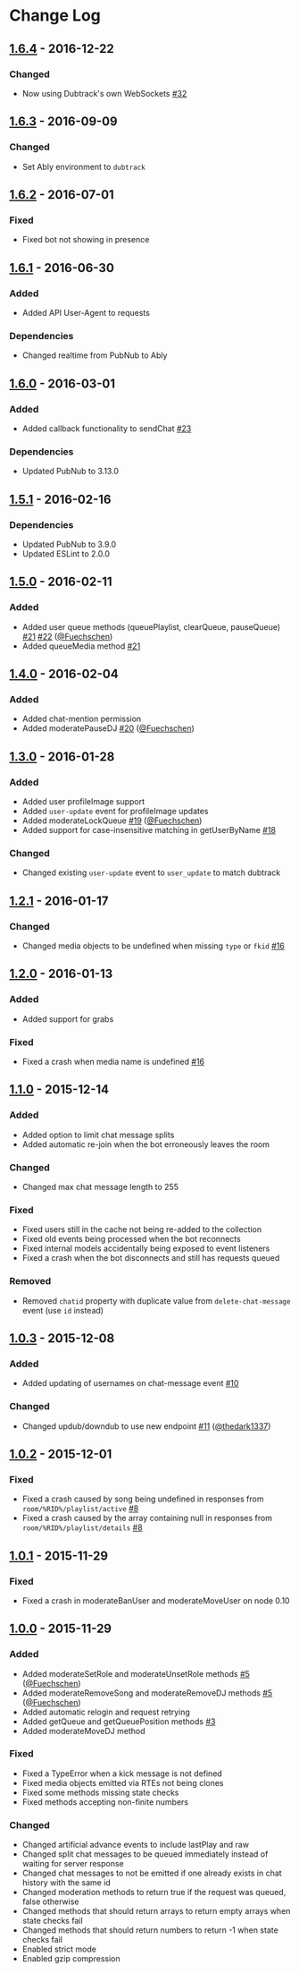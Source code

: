# Change Log

## [1.6.4] - 2016-12-22
### Changed
- Now using Dubtrack's own WebSockets [#32](https://github.com/anjanms/DubAPI/issues/32)

## [1.6.3] - 2016-09-09
### Changed
- Set Ably environment to `dubtrack`

## [1.6.2] - 2016-07-01
### Fixed
- Fixed bot not showing in presence

## [1.6.1] - 2016-06-30
### Added
- Added API User-Agent to requests

### Dependencies
- Changed realtime from PubNub to Ably

## [1.6.0] - 2016-03-01
### Added
- Added callback functionality to sendChat [#23](https://github.com/anjanms/DubAPI/issues/23)

### Dependencies
- Updated PubNub to 3.13.0

## [1.5.1] - 2016-02-16
### Dependencies
- Updated PubNub to 3.9.0
- Updated ESLint to 2.0.0

## [1.5.0] - 2016-02-11
### Added
- Added user queue methods (queuePlaylist, clearQueue, pauseQueue) [#21](https://github.com/anjanms/DubAPI/issues/21) [#22](https://github.com/anjanms/DubAPI/pull/22) ([@Fuechschen](https://github.com/Fuechschen))
- Added queueMedia method [#21](https://github.com/anjanms/DubAPI/issues/21)

## [1.4.0] - 2016-02-04
### Added
- Added chat-mention permission
- Added moderatePauseDJ [#20](https://github.com/anjanms/DubAPI/pull/20) ([@Fuechschen](https://github.com/Fuechschen))

## [1.3.0] - 2016-01-28
### Added
- Added user profileImage support
- Added `user-update` event for profileImage updates
- Added moderateLockQueue [#19](https://github.com/anjanms/DubAPI/pull/19) ([@Fuechschen](https://github.com/Fuechschen))
- Added support for case-insensitive matching in getUserByName [#18](https://github.com/anjanms/DubAPI/issues/18)

### Changed
- Changed existing `user-update` event to `user_update` to match dubtrack

## [1.2.1] - 2016-01-17
### Changed
- Changed media objects to be undefined when missing `type` or `fkid` [#16](https://github.com/anjanms/DubAPI/issues/16)

## [1.2.0] - 2016-01-13
### Added
- Added support for grabs

### Fixed
- Fixed a crash when media name is undefined [#16](https://github.com/anjanms/DubAPI/issues/16)

## [1.1.0] - 2015-12-14
### Added
- Added option to limit chat message splits
- Added automatic re-join when the bot erroneously leaves the room

### Changed
- Changed max chat message length to 255

### Fixed
- Fixed users still in the cache not being re-added to the collection
- Fixed old events being processed when the bot reconnects
- Fixed internal models accidentally being exposed to event listeners
- Fixed a crash when the bot disconnects and still has requests queued

### Removed
- Removed `chatid` property with duplicate value from `delete-chat-message` event (use `id` instead)

## [1.0.3] - 2015-12-08
### Added
- Added updating of usernames on chat-message event [#10](https://github.com/anjanms/DubAPI/issues/10)

### Changed
- Changed updub/downdub to use new endpoint [#11](https://github.com/anjanms/DubAPI/pull/11) ([@thedark1337](https://github.com/thedark1337))

## [1.0.2] - 2015-12-01
### Fixed
- Fixed a crash caused by song being undefined in responses from `room/%RID%/playlist/active` [#8](https://github.com/anjanms/DubAPI/issues/8)
- Fixed a crash caused by the array containing null in responses from `room/%RID%/playlist/details` [#8](https://github.com/anjanms/DubAPI/issues/8)

## [1.0.1] - 2015-11-29
### Fixed
- Fixed a crash in moderateBanUser and moderateMoveUser on node 0.10

## [1.0.0] - 2015-11-29
### Added
- Added moderateSetRole and moderateUnsetRole methods [#5](https://github.com/anjanms/DubAPI/pull/5) ([@Fuechschen](https://github.com/Fuechschen))
- Added moderateRemoveSong and moderateRemoveDJ methods [#5](https://github.com/anjanms/DubAPI/pull/5) ([@Fuechschen](https://github.com/Fuechschen))
- Added automatic relogin and request retrying
- Added getQueue and getQueuePosition methods [#3](https://github.com/anjanms/DubAPI/issues/3)
- Added moderateMoveDJ method

### Fixed
- Fixed a TypeError when a kick message is not defined
- Fixed media objects emitted via RTEs not being clones
- Fixed some methods missing state checks
- Fixed methods accepting non-finite numbers

### Changed
- Changed artificial advance events to include lastPlay and raw
- Changed split chat messages to be queued immediately instead of waiting for server response
- Changed chat messages to not be emitted if one already exists in chat history with the same id
- Changed moderation methods to return true if the request was queued, false otherwise
- Changed methods that should return arrays to return empty arrays when state checks fail
- Changed methods that should return numbers to return -1 when state checks fail
- Enabled strict mode
- Enabled gzip compression

[1.6.4]: https://github.com/anjanms/DubAPI/compare/v1.6.3...v1.6.4
[1.6.3]: https://github.com/anjanms/DubAPI/compare/v1.6.2...v1.6.3
[1.6.2]: https://github.com/anjanms/DubAPI/compare/v1.6.1...v1.6.2
[1.6.1]: https://github.com/anjanms/DubAPI/compare/v1.6.0...v1.6.1
[1.6.0]: https://github.com/anjanms/DubAPI/compare/v1.5.1...v1.6.0
[1.5.1]: https://github.com/anjanms/DubAPI/compare/v1.5.0...v1.5.1
[1.5.0]: https://github.com/anjanms/DubAPI/compare/v1.4.0...v1.5.0
[1.4.0]: https://github.com/anjanms/DubAPI/compare/v1.3.0...v1.4.0
[1.3.0]: https://github.com/anjanms/DubAPI/compare/v1.2.1...v1.3.0
[1.2.1]: https://github.com/anjanms/DubAPI/compare/v1.2.0...v1.2.1
[1.2.0]: https://github.com/anjanms/DubAPI/compare/v1.1.0...v1.2.0
[1.1.0]: https://github.com/anjanms/DubAPI/compare/v1.0.3...v1.1.0
[1.0.3]: https://github.com/anjanms/DubAPI/compare/v1.0.2...v1.0.3
[1.0.2]: https://github.com/anjanms/DubAPI/compare/v1.0.1...v1.0.2
[1.0.1]: https://github.com/anjanms/DubAPI/compare/v1.0.0...v1.0.1
[1.0.0]: https://github.com/anjanms/DubAPI/compare/0.2.4...v1.0.0
